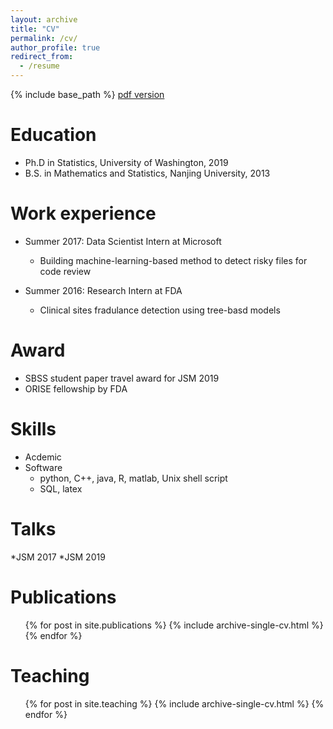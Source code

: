 ```yaml
---
layout: archive
title: "CV"
permalink: /cv/
author_profile: true
redirect_from:
  - /resume
---
```


{% include base_path %}
[pdf version](http://https://mingweiwilliamtang.github.io/files/MingweiTang.pdf)

Education
======
* Ph.D in Statistics, University of Washington, 2019
* B.S. in Mathematics and Statistics, Nanjing University, 2013

Work experience
======
* Summer 2017: Data Scientist Intern at Microsoft
  * Building machine-learning-based method to detect risky files for code review
  
* Summer 2016: Research Intern at FDA
  * Clinical sites fradulance detection using tree-basd models
  
Award
======
* SBSS student paper travel award for JSM 2019
* ORISE fellowship by FDA


Skills
======
* Acdemic
* Software
  * python, C++, java, R, matlab, Unix shell script
  * SQL, latex

Talks
======
*JSM 2017 
*JSM 2019 

Publications
======
  <ul>{% for post in site.publications %}
    {% include archive-single-cv.html %}
  {% endfor %}</ul>
  
Teaching
======
  <ul>{% for post in site.teaching %}
    {% include archive-single-cv.html %}
  {% endfor %}</ul>
